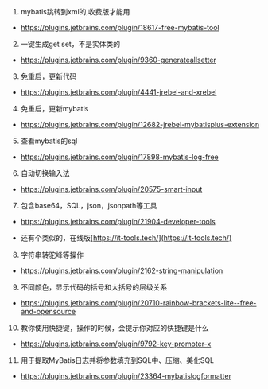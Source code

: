 1. mybatis跳转到xml的,收费版才能用
- https://plugins.jetbrains.com/plugin/18617-free-mybatis-tool
2. 一键生成get set，不是实体类的
- https://plugins.jetbrains.com/plugin/9360-generateallsetter
3. 免重启，更新代码
- https://plugins.jetbrains.com/plugin/4441-jrebel-and-xrebel
4. 免重启，更新mybatis
- https://plugins.jetbrains.com/plugin/12682-jrebel-mybatisplus-extension
5. 查看mybatis的sql
- https://plugins.jetbrains.com/plugin/17898-mybatis-log-free
6. 自动切换输入法
- https://plugins.jetbrains.com/plugin/20575-smart-input
7.  包含base64，SQL，json，jsonpath等工具
- https://plugins.jetbrains.com/plugin/21904-developer-tools

- 还有个类似的，在线版[https://it-tools.tech/](https://it-tools.tech/)
8. 字符串转驼峰等操作
- https://plugins.jetbrains.com/plugin/2162-string-manipulation
9. 不同颜色，显示代码的括号和大括号的层级关系 
- https://plugins.jetbrains.com/plugin/20710-rainbow-brackets-lite--free-and-opensource
10. 教你使用快捷键，操作的时候，会提示你对应的快捷键是什么
- https://plugins.jetbrains.com/plugin/9792-key-promoter-x
11. 用于提取MyBatis日志并将参数填充到SQL中、压缩、美化SQL
- https://plugins.jetbrains.com/plugin/23364-mybatislogformatter